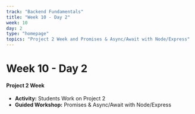 ```yaml
---
track: "Backend Fundamentals"
title: "Week 10 - Day 2"
week: 10
day: 2
type: "homepage"
topics: "Project 2 Week and Promises & Async/Await with Node/Express"
---
```



# Week 10 - Day 2

#### Project 2 Week

- **Activity:** Students Work on Project 2
- **Guided Workshop:** Promises & Async/Await with Node/Express


